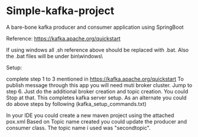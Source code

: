 # Simple-kafka-project
 A bare-bone kafka producer and consumer application using SpringBoot

Reference: https://kafka.apache.org/quickstart

If using windows all .sh reference above should be replaced with .bat. Also the .bat files will be under bin\windows\

Setup:

complete step 1 to 3 mentioned in https://kafka.apache.org/quickstart
To publish message through this app you will need muti broker cluster. Jump to step 6. Just do the additional broker creation and topic creation. You could Stop at that.
This completes kafka server setup.
As an alternate you could do above steps by following (kafka_setup_commands.txt) 

In your IDE you could create a new maven project using the attached pox.xml
Based on Topic name created you could update the producer and consumer class. The topic name i used was "secondtopic".
